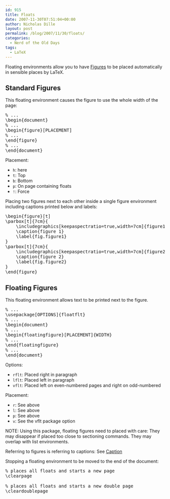 ```yaml
---
id: 915
title: Floats
date: 2007-11-30T07:51:04+00:00
author: Nicholas Dille
layout: post
permalink: /blog/2007/11/30/floats/
categories:
  - Nerd of the Old Days
tags:
  - LaTeX
---
```

Floating environments allow you to have [Figures](/blog/2007/11/30/figures/) to be placed automatically in sensible places by LaTeX.

<!--more-->

## Standard Figures

This floating environment causes the figure to use the whole width of the page:

<pre class="listing">% ...
\begin{document}
% ...
\begin{figure}[PLACEMENT]
% ...
\end{figure}
% ...
\end{document}</pre>

Placement:

  * <code class="command">h</code>: here
  * <code class="command">t</code>: Top
  * <code class="command">b</code>: Bottom
  * <code class="command">p</code>: On page containing floats
  * <code class="command">!</code>: Force

Placing two figures next to each other inside a single figure environment including captions printed below and labels:

<pre class="listing">\begin{figure}[t]
\parbox[t]{7cm}{
    \includegraphics[keepaspectratio=true,width=7cm]{figure1}
    \caption{figure 1}
    \label{fig.figure1}
}
\parbox[t]{7cm}{
    \includegraphics[keepaspectratio=true,width=7cm]{figure2}
    \caption{figure 2}
    \label{fig.figure2}
}
\end{figure}</pre>

## Floating Figures

This floating environment allows text to be printed next to the figure.

<pre class="listing">% ...
\usepackage[OPTIONS]{floatflt}
% ...
\begin{document}
% ...
\begin{floatingfigure}[PLACEMENT]{WIDTH}
% ...
\end{floatingfigure}
% ...
\end{document}</pre>

Options:

  * <code class="command">rflt</code>: Placed right in paragraph
  * <code class="command">lflt</code>: Placed left in paragraph
  * <code class="command">vflt</code>: Placed left on even-numbered pages and right on odd-numbered

Placement:

  * <code class="command">r</code>: See above
  * <code class="command">l</code>: See above
  * <code class="command">p</code>: See above
  * <code class="command">v</code>: See the vflt package option

<p class="note">
  NOTE: Using this package, floating figures need to placed with care: They may disappear if placed too close to sectioning commands. They may overlap with list environments.
</p>

Referring to figures is referring to captions: See [Caption](/blog/2007/11/30/captions/ "Captions")

Stopping a floating environment to be moved to the end of the document:

<pre class="listing">% places all floats and starts a new page
\clearpage

% places all floats and starts a new double page
\cleardoublepage</pre>
